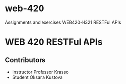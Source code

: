 # web-420

Assignments and exercises WEB420-H321 RESTFul APIs

# WEB 420 RESTFul APIs

## Contributors
* Instructor Professor Krasso
* Student Oksana Kustova
